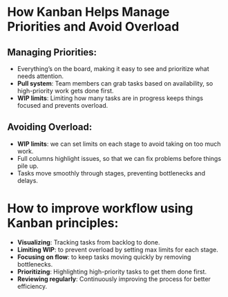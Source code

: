 # How Kanban Helps Manage Priorities and Avoid Overload

## Managing Priorities:
- Everything’s on the board, making it easy to see and prioritize what needs attention.
- **Pull system**: Team members can grab tasks based on availability, so high-priority work gets done first.
- **WIP limits**: Limiting how many tasks are in progress keeps things focused and prevents overload.

## Avoiding Overload:
- **WIP limits**: we can set limits on each stage to avoid taking on too much work.
- Full columns highlight issues, so that we can fix problems before things pile up.
- Tasks move smoothly through stages, preventing bottlenecks and delays.

# How to improve workflow using Kanban principles:
- **Visualizing**: Tracking tasks from backlog to done.
- **Limiting WIP**: to prevent overload by setting max limits for each stage.
- **Focusing on flow**: to keep tasks moving quickly by removing bottlenecks.
- **Prioritizing**: Highlighting high-priority tasks to get them done first.
- **Reviewing regularly**: Continuously improving the process for better efficiency.
